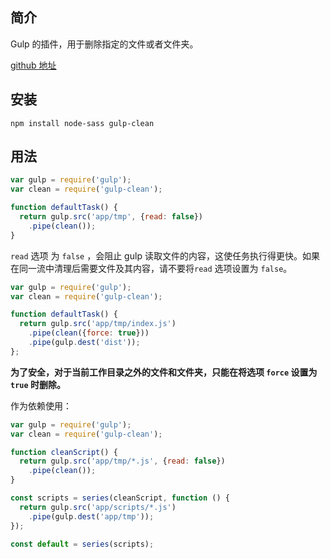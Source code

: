 ## 简介

Gulp 的插件，用于删除指定的文件或者文件夹。

[github 地址](https://github.com/scniro/gulp-clean-css#readme)

## 安装

```
npm install node-sass gulp-clean
```

## 用法

```js
var gulp = require('gulp');
var clean = require('gulp-clean');

function defaultTask() {
  return gulp.src('app/tmp', {read: false})
    .pipe(clean());
}
```

`read` 选项 为 `false` ，会阻止 gulp 读取文件的内容，这使任务执行得更快。如果在同一流中清理后需要文件及其内容，请不要将`read` 选项设置为 `false`。

```js
var gulp = require('gulp');
var clean = require('gulp-clean');

function defaultTask() {
  return gulp.src('app/tmp/index.js')
    .pipe(clean({force: true}))
    .pipe(gulp.dest('dist'));
};
```

**为了安全，对于当前工作目录之外的文件和文件夹，只能在将选项 **`force`** 设置为 **`true`** 时删除。**

作为依赖使用：

```js
var gulp = require('gulp');
var clean = require('gulp-clean');

function cleanScript() {
  return gulp.src('app/tmp/*.js', {read: false})
    .pipe(clean());
}

const scripts = series(cleanScript, function () {
  return gulp.src('app/scripts/*.js')
    .pipe(gulp.dest('app/tmp'));
});

const default = series(scripts);
```



